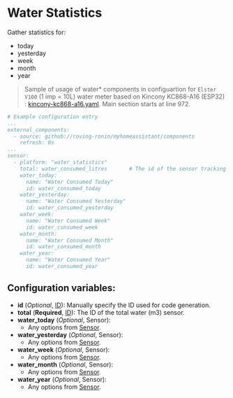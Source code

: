 # Water Statistics

Gather statistics for:
* today
* yesterday
* week
* month
* year

> Sample of usage of water* components in configuartion for `Elster V100` (1 imp = 10L) water meter based on Kincony KC868-A16 (ESP32) : [kincony-kc868-a16.yaml](../../esphome/kincony-kc868-a16.yaml). Main section starts at line 972.

```yaml
# Example configuration entry
...
external_components:
  - source: github://roving-ronin/myhomeassistant/components
    refresh: 0s
...
sensor:
  - platform: "water_statistics"
    total: water_consumed_litres       # The id of the sensor tracking total consumed water (litres)
    water_today:
      name: "Water Consumed Today"
      id: water_consumed_today
    water_yesterday:
      name: "Water Consumed Yesterday"
      id: water_consumed_yesterday
    water_week:
      name: "Water Consumed Week"
      id: water_consumed_week
    water_month:
      name: "Water Consumed Month"
      id: water_consumed_month
    water_year:
      name: "Water Consumed Year"
      id: water_consumed_year
```

## Configuration variables:
* **id** (*Optional*, [ID](https://esphome.io/guides/configuration-types.html#config-id)): Manually specify the ID used for code generation.
* **total** (**Required**, [ID](https://esphome.io/guides/configuration-types.html#config-id)): The ID of the total water (m3) sensor.
* **water_today** (*Optional*, Sensor):
  * Any options from [Sensor](https://esphome.io/components/sensor/index.html#config-sensor).
* **water_yesterday** (*Optional*, Sensor):
  * Any options from [Sensor](https://esphome.io/components/sensor/index.html#config-sensor).
* **water_week** (*Optional*, Sensor):
  * Any options from [Sensor](https://esphome.io/components/sensor/index.html#config-sensor).
* **water_month** (*Optional*, Sensor):
  * Any options from [Sensor](https://esphome.io/components/sensor/index.html#config-sensor).
* **water_year** (*Optional*, Sensor):
  * Any options from [Sensor](https://esphome.io/components/sensor/index.html#config-sensor).
